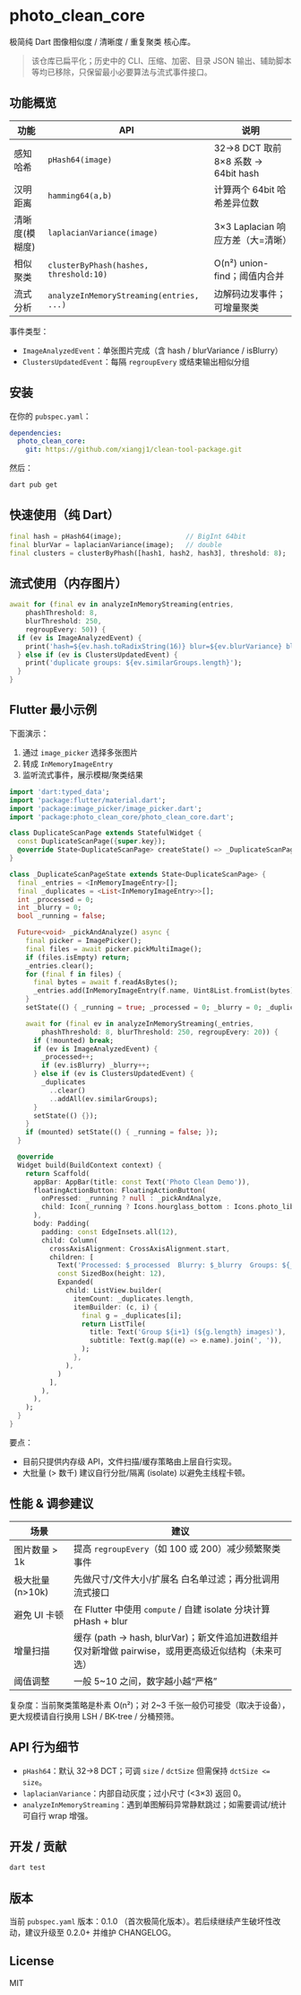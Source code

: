# photo_clean_core

极简纯 Dart 图像相似度 / 清晰度 / 重复聚类 核心库。

> 该仓库已扁平化；历史中的 CLI、压缩、加密、目录 JSON 输出、辅助脚本等均已移除，只保留最小必要算法与流式事件接口。

## 功能概览
| 功能 | API | 说明 |
| ---- | ---- | ---- |
| 感知哈希 | `pHash64(image)` | 32→8 DCT 取前 8×8 系数 → 64bit hash |
| 汉明距离 | `hamming64(a,b)` | 计算两个 64bit 哈希差异位数 |
| 清晰度(模糊度) | `laplacianVariance(image)` | 3×3 Laplacian 响应方差（大=清晰）|
| 相似聚类 | `clusterByPhash(hashes, threshold:10)` | O(n²) union-find；阈值内合并 |
| 流式分析 | `analyzeInMemoryStreaming(entries, ...)` | 边解码边发事件；可增量聚类 |

事件类型：
- `ImageAnalyzedEvent`：单张图片完成（含 hash / blurVariance / isBlurry）
- `ClustersUpdatedEvent`：每隔 `regroupEvery` 或结束输出相似分组

## 安装
在你的 `pubspec.yaml`：
```yaml
dependencies:
  photo_clean_core:
    git: https://github.com/xiangj1/clean-tool-package.git
```
然后：
```bash
dart pub get
```

## 快速使用（纯 Dart）
```dart
final hash = pHash64(image);                // BigInt 64bit
final blurVar = laplacianVariance(image);   // double
final clusters = clusterByPhash([hash1, hash2, hash3], threshold: 8);
```

## 流式使用（内存图片）
```dart
await for (final ev in analyzeInMemoryStreaming(entries,
    phashThreshold: 8,
    blurThreshold: 250,
    regroupEvery: 50)) {
  if (ev is ImageAnalyzedEvent) {
    print('hash=${ev.hash.toRadixString(16)} blur=${ev.blurVariance} blurry=${ev.isBlurry}');
  } else if (ev is ClustersUpdatedEvent) {
    print('duplicate groups: ${ev.similarGroups.length}');
  }
}
```

## Flutter 最小示例
下面演示：
1. 通过 `image_picker` 选择多张图片
2. 转成 `InMemoryImageEntry`
3. 监听流式事件，展示模糊/聚类结果

```dart
import 'dart:typed_data';
import 'package:flutter/material.dart';
import 'package:image_picker/image_picker.dart';
import 'package:photo_clean_core/photo_clean_core.dart';

class DuplicateScanPage extends StatefulWidget {
  const DuplicateScanPage({super.key});
  @override State<DuplicateScanPage> createState() => _DuplicateScanPageState();
}

class _DuplicateScanPageState extends State<DuplicateScanPage> {
  final _entries = <InMemoryImageEntry>[];
  final _duplicates = <List<InMemoryImageEntry>>[];
  int _processed = 0;
  int _blurry = 0;
  bool _running = false;

  Future<void> _pickAndAnalyze() async {
    final picker = ImagePicker();
    final files = await picker.pickMultiImage();
    if (files.isEmpty) return;
    _entries.clear();
    for (final f in files) {
      final bytes = await f.readAsBytes();
      _entries.add(InMemoryImageEntry(f.name, Uint8List.fromList(bytes)));
    }
    setState(() { _running = true; _processed = 0; _blurry = 0; _duplicates.clear(); });

    await for (final ev in analyzeInMemoryStreaming(_entries,
        phashThreshold: 8, blurThreshold: 250, regroupEvery: 20)) {
      if (!mounted) break;
      if (ev is ImageAnalyzedEvent) {
        _processed++;
        if (ev.isBlurry) _blurry++;
      } else if (ev is ClustersUpdatedEvent) {
        _duplicates
          ..clear()
          ..addAll(ev.similarGroups);
      }
      setState(() {});
    }
    if (mounted) setState(() { _running = false; });
  }

  @override
  Widget build(BuildContext context) {
    return Scaffold(
      appBar: AppBar(title: const Text('Photo Clean Demo')),
      floatingActionButton: FloatingActionButton(
        onPressed: _running ? null : _pickAndAnalyze,
        child: Icon(_running ? Icons.hourglass_bottom : Icons.photo_library),
      ),
      body: Padding(
        padding: const EdgeInsets.all(12),
        child: Column(
          crossAxisAlignment: CrossAxisAlignment.start,
          children: [
            Text('Processed: $_processed  Blurry: $_blurry  Groups: ${_duplicates.length}'),
            const SizedBox(height: 12),
            Expanded(
              child: ListView.builder(
                itemCount: _duplicates.length,
                itemBuilder: (c, i) {
                  final g = _duplicates[i];
                  return ListTile(
                    title: Text('Group ${i+1} (${g.length} images)'),
                    subtitle: Text(g.map((e) => e.name).join(', ')),
                  );
                },
              ),
            )
          ],
        ),
      ),
    );
  }
}
```

要点：
- 目前只提供内存级 API，文件扫描/缓存策略由上层自行实现。
- 大批量 (> 数千) 建议自行分批/隔离 (isolate) 以避免主线程卡顿。

## 性能 & 调参建议
| 场景 | 建议 |
| ---- | ---- |
| 图片数量 > 1k | 提高 `regroupEvery`（如 100 或 200）减少频繁聚类事件 |
| 极大批量 (n>10k) | 先做尺寸/文件大小/扩展名 白名单过滤；再分批调用流式接口 |
| 避免 UI 卡顿 | 在 Flutter 中使用 `compute` / 自建 isolate 分块计算 pHash + blur |
| 增量扫描 | 缓存 (path → hash, blurVar)；新文件追加进数组并仅对新增做 pairwise，或用更高级近似结构（未来可选） |
| 阈值调整 | 一般 5~10 之间，数字越小越“严格” |

复杂度：当前聚类策略是朴素 O(n²)；对 2~3 千张一般仍可接受（取决于设备），更大规模请自行换用 LSH / BK-tree / 分桶预筛。

## API 行为细节
- `pHash64`：默认 32→8 DCT；可调 `size` / `dctSize` 但需保持 `dctSize <= size`。
- `laplacianVariance`：内部自动灰度；过小尺寸 (<3×3) 返回 0。
- `analyzeInMemoryStreaming`：遇到单图解码异常静默跳过；如需要调试/统计可自行 wrap 增强。

## 开发 / 贡献
```bash
dart test
```

## 版本
当前 `pubspec.yaml` 版本：0.1.0 （首次极简化版本）。若后续继续产生破坏性改动，建议升级至 0.2.0+ 并维护 CHANGELOG。

## License
MIT
